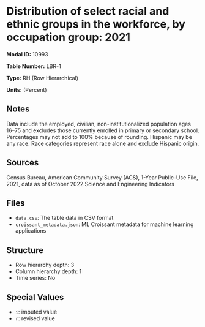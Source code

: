 # Distribution of select racial and ethnic groups in the workforce, by occupation group: 2021

**Modal ID:** 10993

**Table Number:** LBR-1

**Type:** RH (Row Hierarchical)

**Units:** (Percent)

## Notes

Data include the employed, civilian, non-institutionalized population ages 16–75 and excludes those currently enrolled in primary or secondary school. Percentages may not add to 100% because of rounding. Hispanic may be any race. Race categories represent race alone and exclude Hispanic origin.

## Sources

Census Bureau, American Community Survey (ACS), 1-Year Public-Use File, 2021, data as of October 2022.Science and Engineering Indicators

## Files

- `data.csv`: The table data in CSV format
- `croissant_metadata.json`: ML Croissant metadata for machine learning applications

## Structure

- Row hierarchy depth: 3
- Column hierarchy depth: 1
- Time series: No

## Special Values

- `i`: imputed value
- `r`: revised value
